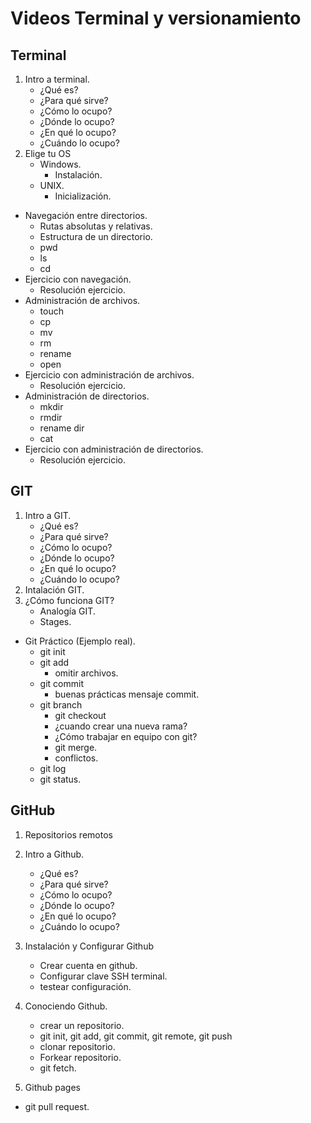 # Videos Terminal y versionamiento

## Terminal

1.	Intro a terminal.
	-	¿Qué es?
	-	¿Para qué sirve?
	- ¿Cómo lo ocupo?
	- ¿Dónde lo ocupo?
	- ¿En qué lo ocupo?
	- ¿Cuándo lo ocupo? 	
2. Elige tu OS
	-	Windows.
		- Instalación. 	
	-  UNIX.
		- Inicialización.  
- Navegación entre directorios.
	- Rutas absolutas y relativas.
	- Estructura de un directorio. 
	- pwd
	- ls
	- cd
- Ejercicio con navegación.
	- Resolución ejercicio.  
- Administración de archivos.
	- touch
	- cp
	- mv
	- rm
	- rename
	- open 	
- Ejercicio con administración de archivos.
	- Resolución ejercicio.  
- Administración de directorios.
	- mkdir
	- rmdir
	- rename dir
	- cat 	
- Ejercicio con administración de directorios.
	- Resolución ejercicio.	

## GIT 

1.	Intro a GIT.
	-	¿Qué es?
	-	¿Para qué sirve?
	- 	¿Cómo lo ocupo?
	- 	¿Dónde lo ocupo?
	- 	¿En qué lo ocupo?
	- 	¿Cuándo lo ocupo?  
2. Intalación GIT.
3. ¿Cómo funciona GIT?
	- Analogía GIT.
	- Stages.
- Git Práctico (Ejemplo real).
	- git init
	- git add
		- omitir archivos. 
	- git commit
		- buenas prácticas mensaje commit.
	- git branch
		- git checkout
		- ¿cuando crear una nueva rama? 
		- ¿Cómo trabajar en equipo con git?
		- git merge.
		- conflictos.
	- git log
	- git status.	

## GitHub

1.	Repositorios remotos
2. Intro a Github.
	-	¿Qué es?
	-	¿Para qué sirve?
	- 	¿Cómo lo ocupo?
	- 	¿Dónde lo ocupo?
	- 	¿En qué lo ocupo?
	- 	¿Cuándo lo ocupo? 
3.  Instalación y Configurar Github
 	 -	Crear cuenta en github.
	 - Configurar clave SSH terminal.
	 - testear configuración.
 
4. Conociendo Github.
   - crear un repositorio.
	- git init, git add, git commit, git remote, git push 
   - clonar repositorio.
    - Forkear repositorio.
   - git fetch.  	

5.	Github pages	
   - git pull request.
	


